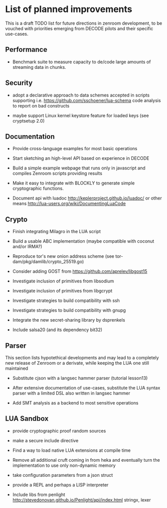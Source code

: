 # List of planned improvements

This is a draft TODO list for future directions in zenroom
development, to be vouched with priorities emerging from DECODE pilots
and their specific use-cases.

## Performance

- Benchmark suite to measure capacity to de/code large amounts of
  streaming data in chunks.

## Security

- adopt a declarative approach to data schemes accepted in scripts
  supporting i.e. https://github.com/sschoener/lua-schema
  code analysis to report on bad constructs

- maybe support Linux kernel keystore feature for loaded keys (see
  cryptsetup 2.0)

## Documentation

- Provide cross-language examples for most basic operations

- Start sketching an high-level API based on experience in DECODE

- Build a simple example webpage that runs only in javascript and
  compiles Zenroom scripts providing results

- Make it easy to integrate with BLOCKLY to generate simple
  cryptographic functions.

- Document api with luadoc http://keplerproject.github.io/luadoc/
  or other means http://lua-users.org/wiki/DocumentingLuaCode

## Crypto

- Finish integrating Milagro in the LUA script

- Build a usable ABC implementation (maybe compatible with coconut
  and/or IRMA?)
  
- Reproduce tor's new onion address scheme
  (see tor-dam/pkg/damlib/crypto_25519.go)

- Consider adding GOST from https://github.com/aprelev/libgost15
  
- Investigate inclusion of primitives from libsodium

- Investigate inclusion of primitives from libgcrypt

- Investigate strategies to build compatibility with ssh

- Investigate strategies to build compatibility with gnupg

- Integrate the new secret-sharing library by dsprenkels

- Include salsa20 (and its dependency bit32)

## Parser

This section lists hypotethical developments and may lead to a
completely new release of Zenroom or a derivate, while keeping the LUA
one still maintained

- Substitute cjson with a langsec hammer parser (tutorial lesson13)

- After extensive documentation of use-cases, substitute the LUA
  syntax parser with a limited DSL also written in langsec hammer

- Add SMT analysis as a backend to most sensitive operations

## LUA Sandbox

- provide cryptographic proof random sources

- make a secure include directive

- Find a way to load native LUA extensions at compile time

- Remove all additional cruft coming in from heka and eventually turn
  the implementation to use only non-dynamic memory

- take configuration parameters from a json struct

- provide a REPL and perhaps a LISP interpreter

- Include libs from penlight
  http://stevedonovan.github.io/Penlight/api/index.html stringx, lexer

